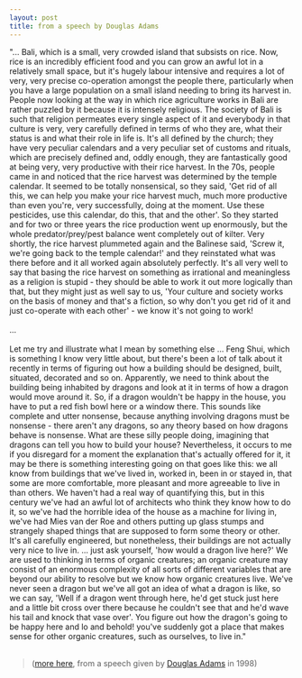 ```yaml
---
layout: post
title: from a speech by Douglas Adams
---
```


<div class="entry-item s2-entrytext">"... Bali, which is a small, very crowded island that subsists on rice. Now, rice is an incredibly efficient food and you can grow an awful lot in a relatively small space, but it's hugely labour intensive and requires a lot of very, very precise co-operation amongst the people there, particularly when you have a large population on a small island needing to bring its harvest in. People now looking at the way in which rice agriculture works in Bali are rather puzzled by it because it is intensely religious. The society of Bali is such that religion permeates every single aspect of it and everybody in that culture is very, very carefully defined in terms of who they are, what their status is and what their role in life is. It's all defined by the church; they have very peculiar calendars and a very peculiar set of customs and rituals, which are precisely defined and, oddly enough, they are fantastically good at being very, very productive with their rice harvest. In the 70s, people came in and noticed that the rice harvest was determined by the temple calendar. It seemed to be totally nonsensical, so they said, 'Get rid of all this, we can help you make your rice harvest much, much more productive than even you're, very successfully, doing at the moment. Use these pesticides, use this calendar, do this, that and the other'. So they started and for two or three years the rice production went up enormously, but the whole predator/prey/pest balance went completely out of kilter. Very shortly, the rice harvest plummeted again and the Balinese said, 'Screw it, we're going back to the temple calendar!' and they reinstated what was there before and it all worked again absolutely perfectly. It's all very well to say that basing the rice harvest on something as irrational and meaningless as a religion is stupid - they should be able to work it out more logically than that, but they might just as well say to us, 'Your culture and society works on the basis of money and that's a fiction, so why don't you get rid of it and just co-operate with each other' - we know it's not going to work!<br/><br/>...<br/><br/>Let me try and illustrate what I mean by something else ... Feng Shui, which is something I know very little about, but there's been a lot of talk about it recently in terms of figuring out how a building should be designed, built, situated, decorated and so on. Apparently, we need to think about the building being inhabited by dragons and look at it in terms of how a dragon would move around it. So, if a dragon wouldn't be happy in the house, you have to put a red fish bowl here or a window there. This sounds like complete and utter nonsense, because anything involving dragons must be nonsense - there aren't any dragons, so any theory based on how dragons behave is nonsense. What are these silly people doing, imagining that dragons can tell you how to build your house? Nevertheless, it occurs to me if you disregard for a moment the explanation that's actually offered for it, it may be there is something interesting going on that goes like this: we all know from buildings that we've lived in, worked in, been in or stayed in, that some are more comfortable, more pleasant and more agreeable to live in than others. We haven't had a real way of quantifying this, but in this century we've had an awful lot of architects who think they know how to do it, so we've had the horrible idea of the house as a machine for living in, we've had Mies van der Roe and others putting up glass stumps and strangely shaped things that are supposed to form some theory or other. It's all carefully engineered, but nonetheless, their buildings are not actually very nice to live in. ... just ask yourself, 'how would a dragon live here?' We are used to thinking in terms of organic creatures; an organic creature may consist of an enormous complexity of all sorts of different variables that are beyond our ability to resolve but we know how organic creatures live. We've never seen a dragon but we've all got an idea of what a dragon is like, so we can say, 'Well if a dragon went through here, he'd get stuck just here and a little bit cross over there because he couldn't see that and he'd wave his tail and knock that vase over'. You figure out how the dragon's going to be happy here and lo and behold! you've suddenly got a place that makes sense for other organic creatures, such as ourselves, to live in."<br/><br/><blockquote>(<a href="http://www.biota.org/people/douglasadams/" rel="nofollow">more here</a>, from a speech given by <a href="http://en.wikipedia.org/wiki/Douglas_Adams" rel="nofollow">Douglas Adams</a> in 1998)</blockquote></div>